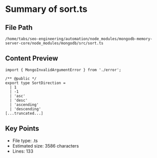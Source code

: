 # Summary of sort.ts
  
## File Path
`/home/tabs/seo-engineering/automation/node_modules/mongodb-memory-server-core/node_modules/mongodb/src/sort.ts`

## Content Preview
```
import { MongoInvalidArgumentError } from './error';

/** @public */
export type SortDirection =
  | 1
  | -1
  | 'asc'
  | 'desc'
  | 'ascending'
  | 'descending'
[...truncated...]
```

## Key Points
- File type: .ts
- Estimated size: 3586 characters
- Lines: 133
